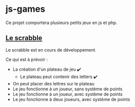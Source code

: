 # js-games

Ce projet comportera plusieurs petits jeux en js et php.

## [Le scrabble]("https://github.com/Malphegal/js-games/scrabble")

Le scrabble est en cours de développement.

Ce qui est à prévoir :

 * La création d'un plateau de jeu :heavy_check_mark:
   * Le plateau peut contenir des letters :heavy_check_mark:
 * On peut placer des lettres sur le plateau
 * Le jeu fonctionne à un joueur, sans système de points
 * Le jeu fonctionne à un joueur, avec système de points
 * Le jeu fonctionne à deux joueurs, avec système de points